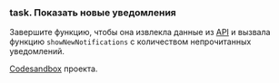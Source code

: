 ### task. Показать новые уведомления

Завершите функцию, чтобы она извлекла данные из [API](https://jsdemo-3f387-default-rtdb.europe-west1.firebasedatabase.app/notifications/new.json) и вызвала функцию `showNewNotifications` с количеством непрочитанных уведомлений.

[Codesandbox](https://codesandbox.io/s/promises-eight-f060uh) проекта.